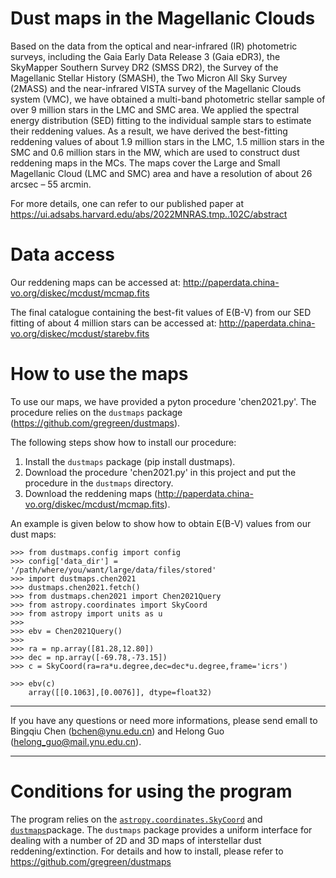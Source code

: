 # Dust maps in the Magellanic Clouds

Based on the data from the optical and near-infrared (IR) photometric surveys, including the Gaia Early Data Release 3 (Gaia eDR3), the SkyMapper Southern Survey DR2 (SMSS DR2), the Survey of the Magellanic Stellar History (SMASH), the Two Micron All Sky Survey (2MASS) and the near-infrared VISTA survey of the Magellanic Clouds system (VMC), we have obtained a multi-band photometric stellar sample of over 9 million stars in the LMC and SMC area. We applied the spectral energy distribution (SED) fitting to the individual sample stars to estimate their reddening values. As a result, we have derived the best-fitting reddening values of about 1.9 million stars in the LMC, 1.5 million stars in the SMC and 0.6 million stars in the MW, which are used to construct dust reddening maps in the MCs. The maps cover the Large and Small Magellanic Cloud (LMC and SMC) area and have a resolution of about 26 arcsec – 55 arcmin.

For more details, one can refer to our published paper at https://ui.adsabs.harvard.edu/abs/2022MNRAS.tmp..102C/abstract

# Data access

Our reddening maps can be accessed at: http://paperdata.china-vo.org/diskec/mcdust/mcmap.fits

The final catalogue containing the best-fit values of E(B-V) from our SED fitting of about 4 million stars can be accessed at: http://paperdata.china-vo.org/diskec/mcdust/starebv.fits

# How to use the maps

To use our maps, we have provided a pyton procedure 'chen2021.py'. The procedure relies on the `dustmaps` package (https://github.com/gregreen/dustmaps).

The following steps show how to install our procedure:
1. Install the `dustmaps` package (pip install dustmaps).
2. Download the procedure 'chen2021.py' in this project and put the procedure in the `dustmaps` directory. 
3. Download the reddening maps (http://paperdata.china-vo.org/diskec/mcdust/mcmap.fits). 

An example is given below to show how to obtain E(B-V) values from our dust maps:

    >>> from dustmaps.config import config
    >>> config['data_dir'] = '/path/where/you/want/large/data/files/stored'
    >>> import dustmaps.chen2021
    >>> dustmaps.chen2021.fetch()
    >>> from dustmaps.chen2021 import Chen2021Query
    >>> from astropy.coordinates import SkyCoord
    >>> from astropy import units as u
    >>>
    >>> ebv = Chen2021Query()
    >>>
    >>> ra = np.array([81.28,12.80])
    >>> dec = np.array([-69.78,-73.15])
    >>> c = SkyCoord(ra=ra*u.degree,dec=dec*u.degree,frame='icrs')
        
    >>> ebv(c)
        array([[0.1063],[0.0076]], dtype=float32) 
     
--------------------------------------------------------------------------------
If you have any questions or need more informations, please send emall to Bingqiu Chen (bchen@ynu.edu.cn) and Helong Guo (helong_guo@mail.ynu.edu.cn).

--------------------------------------------------------------------------------

# Conditions for using the program

The program relies on the [`astropy.coordinates.SkyCoord`](http://docs.astropy.org/en/stable/api/astropy.coordinates.SkyCoord.html#astropy.coordinates.SkyCoord) and [`dustmaps`](https://github.com/gregreen/dustmaps)package. 
The `dustmaps` package provides a uniform interface for dealing with a number of 2D and 3D maps of interstellar dust reddening/extinction. For details and how to install, please refer to https://github.com/gregreen/dustmaps
